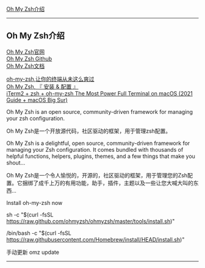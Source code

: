 [Oh My Zsh介绍](#Oh-My-Zsh介绍)  



---------------------------------------------------------------------------------------------------------------------
## Oh My Zsh介绍

[Oh My Zsh官网](https://ohmyz.sh/)  
[Oh My Zsh Github](https://github.com/ohmyzsh/ohmyzsh)  
[Oh My Zsh文档](https://github.com/ohmyzsh/ohmyzsh/wiki)  



[oh-my-zsh,让你的终端从未这么爽过](https://www.jianshu.com/p/d194d29e488c)  
[Oh My Zsh, 『 安装 & 配置 』](https://zhuanlan.zhihu.com/p/35283688)  
[iTerm2 + zsh + oh-my-zsh The Most Power Full Terminal on macOS (2021 Guide + macOS Big Sur)](https://chamikakasun.medium.com/iterm2-zsh-oh-my-zsh-the-most-power-full-terminal-on-macos-2021-guide-macos-big-sur-5bb498976dc9)  


Oh My Zsh is an open source, community-driven framework for managing your zsh configuration.

Oh My Zsh是一个开放源代码，社区驱动的框架，用于管理zsh配置。



Oh My Zsh is a delightful, open source, community-driven framework for managing your Zsh configuration. It comes bundled with thousands of helpful functions, helpers, plugins, themes, and a few things that make you shout...

Oh My Zsh是一个令人愉悦的，开源的，社区驱动的框架，用于管理您的Zsh配置。它捆绑了成千上万的有用功能，助手，插件，主题以及一些让您大喊大叫的东西...




Install oh-my-zsh now

sh -c "$(curl -fsSL https://raw.github.com/ohmyzsh/ohmyzsh/master/tools/install.sh)"

/bin/bash -c "$(curl -fsSL https://raw.githubusercontent.com/Homebrew/install/HEAD/install.sh)"



手动更新
omz update



---------------------------------------------------------------------------------------------------------------------





